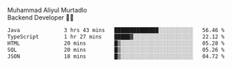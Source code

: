 Muhammad Aliyul Murtadlo
<br>
Backend Developer 👨‍💻
<br>
<!--START_SECTION:waka-->

```txt
Java              3 hrs 43 mins   ██████████████░░░░░░░░░░░   56.46 %
TypeScript        1 hr 27 mins    █████▓░░░░░░░░░░░░░░░░░░░   22.12 %
HTML              20 mins         █▒░░░░░░░░░░░░░░░░░░░░░░░   05.28 %
SQL               20 mins         █▒░░░░░░░░░░░░░░░░░░░░░░░   05.26 %
JSON              18 mins         █▒░░░░░░░░░░░░░░░░░░░░░░░   04.72 %
```

<!--END_SECTION:waka-->
